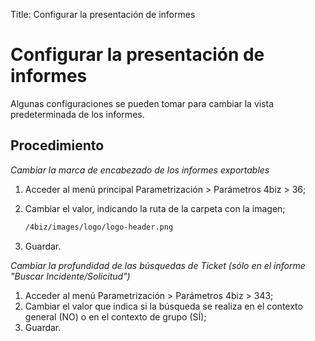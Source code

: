 Title: Configurar la presentación de informes

# Configurar la presentación de informes

Algunas configuraciones se pueden tomar para cambiar la vista predeterminada de los informes.

## Procedimiento

*Cambiar la marca de encabezado de los informes exportables*

1. Acceder al menú principal Parametrización > Parámetros 4biz > 36;
2. Cambiar el valor, indicando la ruta de la carpeta con la imagen;

	```sh
    /4biz/images/logo/logo-header.png
    ```
	
3. Guardar.

*Cambiar la profundidad de las búsquedas de Ticket (sólo en el informe "Buscar Incidente/Solicitud")*
    
1. Acceder al menú Parametrización > Parámetros 4biz > 343;
2. Cambiar el valor que indica si la búsqueda se realiza en el contexto general (NO) o en el contexto de grupo (SÍ);
3. Guardar.
